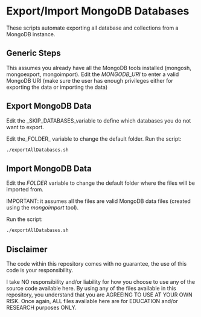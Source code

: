 # Export/Import MongoDB Databases

These scripts automate exporting all database and collections from a MongoDB instance.

## Generic Steps

This assumes you already have all the MongoDB tools installed (mongosh, mongoexport, mongoimport).
Edit the _MONGODB_URI_ to enter a valid MongoDB URI (make sure the user has enough privileges either for exporting the data or importing the data)

## Export MongoDB Data

Edit the _SKIP_DATABASES_variable to define which databases you do not want to export.

Edit the_FOLDER_ variable to change the default folder.
Run the script:

```bash
./exportAllDatabases.sh
```

## Import MongoDB Data

Edit the _FOLDER_ variable to change the default folder where the files will be imported from.

IMPORTANT: it assumes all the files are valid MongoDB data files (created using the _mongoimport_ tool).

Run the script:

```bash
./exportAllDatabases.sh
```

## Disclaimer

The code within this repository comes with no guarantee, the use of this code is your responsibility.

I take NO responsibility and/or liability for how you choose to use any of the source code available here. By using any of the files available in this repository, you understand that you are AGREEING TO USE AT YOUR OWN RISK. Once again, ALL files available here are for EDUCATION and/or RESEARCH purposes ONLY.
